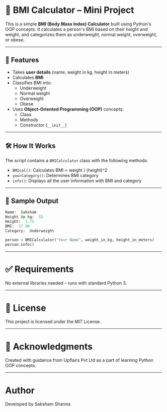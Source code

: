 # 🧮 BMI Calculator – Mini Project

This is a simple **BMI (Body Mass Index) Calculator** built using Python's OOP concepts. It calculates a person's BMI based on their height and weight, and categorizes them as underweight, normal weight, overweight, or obese.

---

## 🚀 Features

- Takes **user details** (name, weight in kg, height in meters)
- Calculates **BMI**
- Classifies BMI into:
  - Underweight
  - Normal weight
  - Overweight
  - Obese
- Uses **Object-Oriented Programming (OOP)** concepts:
  - Class
  - Methods
  - Constructor (`__init__`)

---

## 🛠️ How It Works

The script contains a `BMICalculator` class with the following methods:

- `BMIcal()`: Calculates BMI = weight / (height)^2
- `yourCategory()`: Determines BMI category
- `info()`: Displays all the user information with BMI and category

---

## 📌 Sample Output

```python
Name:  Saksham
Weight in kg:  55
Height:  1.75
BMI:  17.96
Category:  Underweight

person = BMICalculator("Your Name", weight_in_kg, height_in_meters)
person.info()
```
---

# ✅ Requirements
No external libraries needed – runs with standard Python 3.

---

# 📜 License
This project is licensed under the MIT License.

---

# 🙌 Acknowledgments
Created with guidance from Upflairs Pvt Ltd as a part of learning Python OOP concepts.

---

# Author
Developed by Saksham Sharma

